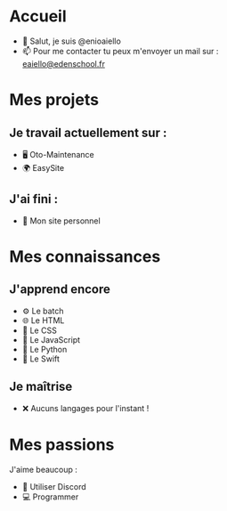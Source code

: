 # Accueil
- 👋 Salut, je suis @enioaiello
- 📫 Pour me contacter tu peux m'envoyer un mail sur : eaiello@edenschool.fr
# Mes projets
## Je travail actuellement sur :
- 🖥 Oto-Maintenance
- 🌍 EasySite
## J'ai fini :
- 🎉 Mon site personnel
# Mes connaissances
## J'apprend encore
- ⚙️ Le batch 
- 🌐 Le HTML
- 🎨 Le CSS
- 🤖 Le JavaScript
- 🐍 Le Python
- 🦅 Le Swift
## Je maîtrise
- ❌ Aucuns langages pour l'instant !
# Mes passions
J'aime beaucoup :
- 💬 Utiliser Discord
- 💻 Programmer
